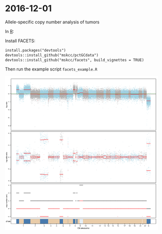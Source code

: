 # 2016-12-01
Allele-specific copy number analysis of tumors

In [R](https://www.rstudio.com/):

Install FACETS:
```
install.packages("devtools")
devtools::install_github("mskcc/pctGCdata")
devtools::install_github("mskcc/facets", build_vignettes = TRUE)
```

Then run the example script `facets_example.R`

![FACETS plot](facets.png "Example FACETS output")

